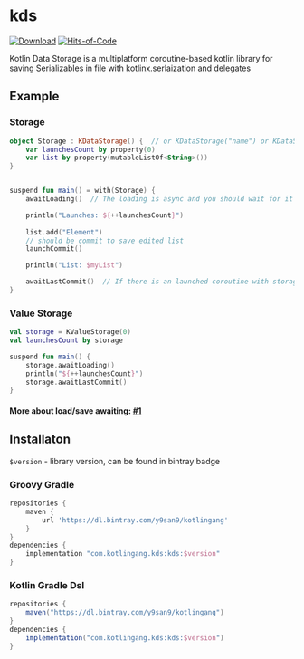 # kds
[![Download](https://img.shields.io/bintray/v/y9san9/kotlingang/kds)](https://bintray.com/y9san9/kotlingang/kds/_latestVersion)
[![Hits-of-Code](https://hitsofcode.com/github/y9san9/kds)](https://hitsofcode.com/view/github/y9san9/kds)


Kotlin Data Storage is a multiplatform coroutine-based kotlin library for saving Serializables in file with kotlinx.serlaization and delegates

## Example

### Storage
```kotlin
object Storage : KDataStorage() {  // or KDataStorage("name") or KDataStorage({ path("...") })
    var launchesCount by property(0)
    var list by property(mutableListOf<String>())
}


suspend fun main() = with(Storage) {
    awaitLoading()  // The loading is async and you should wait for it

    println("Launches: ${++launchesCount}")
    
    list.add("Element")
    // should be commit to save edited list
    launchCommit()

    println("List: $myList")

    awaitLastCommit()  // If there is an launched coroutine with storage saving, await it before closing program
}
```

### Value Storage
```kotlin
val storage = KValueStorage(0)
val launchesCount by storage

suspend fun main() {
    storage.awaitLoading()
    println("${++launchesCount}")
    storage.awaitLastCommit()
}
```

#### More about load/save awaiting: [#1](https://github.com/y9san9/kds/issues/1)

## Installaton
`$version` - library version, can be found in bintray badge

### Groovy Gradle
```gradle
repositories {
    maven {
        url 'https://dl.bintray.com/y9san9/kotlingang'
    }
}
dependencies {
    implementation "com.kotlingang.kds:kds:$version"
}
```
### Kotlin Gradle Dsl
```gradle
repositories {
    maven("https://dl.bintray.com/y9san9/kotlingang")
}
dependencies {
    implementation("com.kotlingang.kds:kds:$version")
}
```
